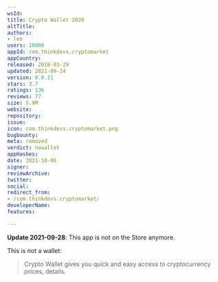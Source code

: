 ```yaml
---
wsId: 
title: Crypto Wallet 2020
altTitle: 
authors:
- leo
users: 10000
appId: com.thinkdevs.cryptomarket
appCountry: 
released: 2018-03-29
updated: 2021-09-24
version: 0.0.11
stars: 3.7
ratings: 136
reviews: 77
size: 5.9M
website: 
repository: 
issue: 
icon: com.thinkdevs.cryptomarket.png
bugbounty: 
meta: removed
verdict: nowallet
appHashes: 
date: 2021-10-06
signer: 
reviewArchive: 
twitter: 
social: 
redirect_from:
- /com.thinkdevs.cryptomarket/
developerName: 
features: 

---
```


**Update 2021-09-28**: This app is not on the Store anymore.

This is not a wallet:

> Crypto Wallet gives you quick and easy access to cryptocurrency prices, details.
